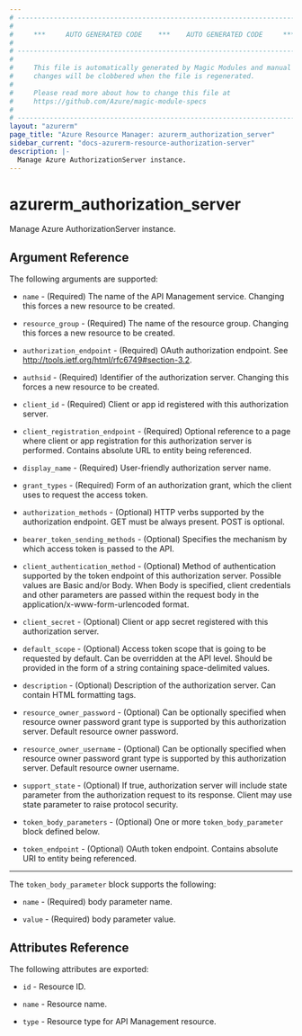 ```yaml
---
# ----------------------------------------------------------------------------
#
#     ***     AUTO GENERATED CODE    ***    AUTO GENERATED CODE     ***
#
# ----------------------------------------------------------------------------
#
#     This file is automatically generated by Magic Modules and manual
#     changes will be clobbered when the file is regenerated.
#
#     Please read more about how to change this file at
#     https://github.com/Azure/magic-module-specs
#
# ----------------------------------------------------------------------------
layout: "azurerm"
page_title: "Azure Resource Manager: azurerm_authorization_server"
sidebar_current: "docs-azurerm-resource-authorization-server"
description: |-
  Manage Azure AuthorizationServer instance.
---
```


# azurerm_authorization_server

Manage Azure AuthorizationServer instance.


## Argument Reference

The following arguments are supported:

* `name` - (Required) The name of the API Management service. Changing this forces a new resource to be created.

* `resource_group` - (Required) The name of the resource group. Changing this forces a new resource to be created.

* `authorization_endpoint` - (Required) OAuth authorization endpoint. See http://tools.ietf.org/html/rfc6749#section-3.2.

* `authsid` - (Required) Identifier of the authorization server. Changing this forces a new resource to be created.

* `client_id` - (Required) Client or app id registered with this authorization server.

* `client_registration_endpoint` - (Required) Optional reference to a page where client or app registration for this authorization server is performed. Contains absolute URL to entity being referenced.

* `display_name` - (Required) User-friendly authorization server name.

* `grant_types` - (Required) Form of an authorization grant, which the client uses to request the access token.

* `authorization_methods` - (Optional) HTTP verbs supported by the authorization endpoint. GET must be always present. POST is optional.

* `bearer_token_sending_methods` - (Optional) Specifies the mechanism by which access token is passed to the API.

* `client_authentication_method` - (Optional) Method of authentication supported by the token endpoint of this authorization server. Possible values are Basic and/or Body. When Body is specified, client credentials and other parameters are passed within the request body in the application/x-www-form-urlencoded format.

* `client_secret` - (Optional) Client or app secret registered with this authorization server.

* `default_scope` - (Optional) Access token scope that is going to be requested by default. Can be overridden at the API level. Should be provided in the form of a string containing space-delimited values.

* `description` - (Optional) Description of the authorization server. Can contain HTML formatting tags.

* `resource_owner_password` - (Optional) Can be optionally specified when resource owner password grant type is supported by this authorization server. Default resource owner password.

* `resource_owner_username` - (Optional) Can be optionally specified when resource owner password grant type is supported by this authorization server. Default resource owner username.

* `support_state` - (Optional) If true, authorization server will include state parameter from the authorization request to its response. Client may use state parameter to raise protocol security.

* `token_body_parameters` - (Optional) One or more `token_body_parameter` block defined below.

* `token_endpoint` - (Optional) OAuth token endpoint. Contains absolute URI to entity being referenced.

---

The `token_body_parameter` block supports the following:

* `name` - (Required) body parameter name.

* `value` - (Required) body parameter value.

## Attributes Reference

The following attributes are exported:

* `id` - Resource ID.

* `name` - Resource name.

* `type` - Resource type for API Management resource.
